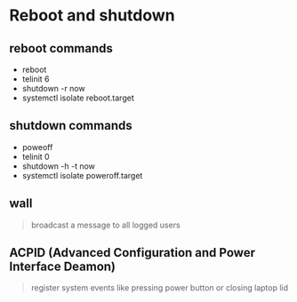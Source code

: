 # Reboot and shutdown

## reboot commands

- reboot
- telinit 6
- shutdown -r now
- systemctl isolate reboot.target

## shutdown commands

- poweoff
- telinit 0
- shutdown -h -t now
- systemctl isolate poweroff.target

## wall

> broadcast a message to all logged users

## ACPID (Advanced Configuration and Power Interface Deamon)

> register system events like pressing power button or closing laptop lid
